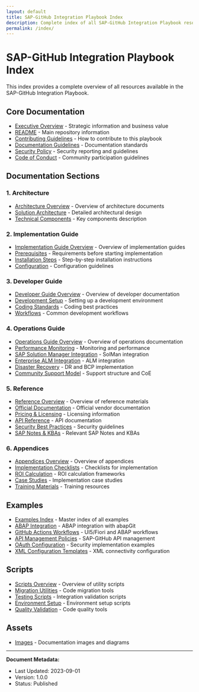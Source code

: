 ```yaml
---
layout: default
title: SAP-GitHub Integration Playbook Index
description: Complete index of all SAP-GitHub Integration Playbook resources, documentation, examples, and tools
permalink: /index/
---
```


# SAP-GitHub Integration Playbook Index

This index provides a complete overview of all resources available in the SAP-GitHub Integration Playbook.

## Core Documentation

- [Executive Overview](../EXECUTIVE-OVERVIEW.md) - Strategic information and business value
- [README](../README.md) - Main repository information
- [Contributing Guidelines](../CONTRIBUTING.md) - How to contribute to this playbook 
- [Documentation Guidelines](../DOCUMENTATION_GUIDELINES.md) - Documentation standards
- [Security Policy](../SECURITY.md) - Security reporting and guidelines
- [Code of Conduct](../CODE_OF_CONDUCT.md) - Community participation guidelines

## Documentation Sections

### 1. Architecture
- [Architecture Overview](../docs/1-architecture/README.md) - Overview of architecture documents
- [Solution Architecture](../docs/1-architecture/solution-architecture.md) - Detailed architectural design
- [Technical Components](../docs/1-architecture/technical-components.md) - Key components description

### 2. Implementation Guide
- [Implementation Guide Overview](../docs/2-implementation-guide/README.md) - Overview of implementation guides
- [Prerequisites](../docs/2-implementation-guide/prerequisites.md) - Requirements before starting implementation
- [Installation Steps](../docs/2-implementation-guide/installation.md) - Step-by-step installation instructions
- [Configuration](../docs/2-implementation-guide/configuration.md) - Configuration guidelines

### 3. Developer Guide
- [Developer Guide Overview](../docs/3-developer-guide/README.md) - Overview of developer documentation
- [Development Setup](../docs/3-developer-guide/development-setup.md) - Setting up a development environment
- [Coding Standards](../docs/3-developer-guide/coding-standards.md) - Coding best practices
- [Workflows](../docs/3-developer-guide/workflows.md) - Common development workflows

### 4. Operations Guide
- [Operations Guide Overview](../docs/4-operations-guide/README.md) - Overview of operations documentation
- [Performance Monitoring](../docs/4-operations-guide/performance-monitoring.md) - Monitoring and performance
- [SAP Solution Manager Integration](../docs/4-operations-guide/sap-solman-integration.md) - SolMan integration
- [Enterprise ALM Integration](../docs/4-operations-guide/enterprise-alm.md) - ALM integration
- [Disaster Recovery](../docs/4-operations-guide/disaster-recovery.md) - DR and BCP implementation
- [Community Support Model](../docs/4-operations-guide/community-support.md) - Support structure and CoE

### 5. Reference
- [Reference Overview](../docs/5-reference/README.md) - Overview of reference materials
- [Official Documentation](../docs/5-reference/official-documentation.md) - Official vendor documentation
- [Pricing & Licensing](../docs/5-reference/pricing-licensing.md) - Licensing information
- [API Reference](../docs/5-reference/api-reference.md) - API documentation
- [Security Best Practices](../docs/5-reference/security-best-practices.md) - Security guidelines
- [SAP Notes & KBAs](../docs/5-reference/sap-notes-kbas.md) - Relevant SAP Notes and KBAs

### 6. Appendices
- [Appendices Overview](../docs/6-appendices/README.md) - Overview of appendices
- [Implementation Checklists](../docs/6-appendices/implementation-checklists.md) - Checklists for implementation
- [ROI Calculation](../docs/6-appendices/roi-calculation.md) - ROI calculation frameworks
- [Case Studies](../docs/6-appendices/case-studies.md) - Implementation case studies
- [Training Materials](../docs/6-appendices/training-materials.md) - Training resources

## Examples

- [Examples Index](../examples/index.md) - Master index of all examples
- [ABAP Integration](../examples/abap-integration/README.md) - ABAP integration with abapGit
- [GitHub Actions Workflows](../examples/github-actions/README.md) - UI5/Fiori and ABAP workflows
- [API Management Policies](../examples/api-management/README.md) - SAP-GitHub API management
- [OAuth Configuration](../examples/security-config/README.md) - Security implementation examples
- [XML Configuration Templates](../examples/xml-config/README.md) - XML connectivity configuration

## Scripts

- [Scripts Overview](../scripts/README.md) - Overview of utility scripts
- [Migration Utilities](../scripts/migration-utilities/README.md) - Code migration tools
- [Testing Scripts](../scripts/testing-scripts/README.md) - Integration validation scripts
- [Environment Setup](../scripts/environment-setup/README.md) - Environment setup scripts
- [Quality Validation](../scripts/quality-validation/README.md) - Code quality tools

## Assets

- [Images](../assets/images/) - Documentation images and diagrams

---

**Document Metadata:**
- Last Updated: 2023-09-01
- Version: 1.0.0
- Status: Published 